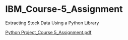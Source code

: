 # IBM_Course-5_Assignment
Extracting Stock Data Using a Python Library


[Python Project_Course 5_Assignment.pdf](https://github.com/iTamerlan25/IBM_Course-5_Assignment/files/10740211/Python.Project_Course.5_Assignment.pdf)
